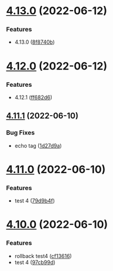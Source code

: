 # [4.13.0](https://github.com/Hussein-Attie/APT3/compare/v4.12.0...v4.13.0) (2022-06-12)


### Features

* 4.13.0 ([8f8740b](https://github.com/Hussein-Attie/APT3/commit/8f8740b96d75f2c4edb70682ef492da7bee9c21b))



# [4.12.0](https://github.com/Hussein-Attie/APT3/compare/v4.11.1...v4.12.0) (2022-06-12)


### Features

* 4.12.1 ([ff682d6](https://github.com/Hussein-Attie/APT3/commit/ff682d6b085cb3972c587d7f9fe4f5a133a251ad))



## [4.11.1](https://github.com/Hussein-Attie/APT3/compare/v4.11.0...v4.11.1) (2022-06-10)


### Bug Fixes

* echo tag ([1d27d9a](https://github.com/Hussein-Attie/APT3/commit/1d27d9af0eef956190f84d3e268cf9e79a0c49e6))



# [4.11.0](https://github.com/Hussein-Attie/APT3/compare/v4.10.0...v4.11.0) (2022-06-10)


### Features

* test 4  ([79d9b4f](https://github.com/Hussein-Attie/APT3/commit/79d9b4f0c8deb0f269ebad9060facc7ea4ab31eb))



# [4.10.0](https://github.com/Hussein-Attie/APT3/compare/v4.9.0...v4.10.0) (2022-06-10)


### Features

* rollback test4 ([cf13616](https://github.com/Hussein-Attie/APT3/commit/cf13616e9bf26be1630d7d57f02201eaca1c44bb))
* test 4 ([97cb99d](https://github.com/Hussein-Attie/APT3/commit/97cb99d70fb36e29bb8558f14cf57b3156f825cb))



